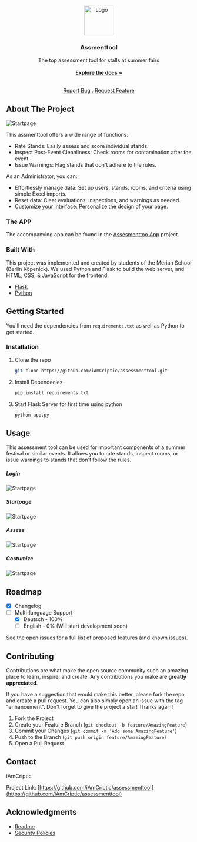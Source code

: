 
<br/>
<div align="center">
<a href="https://github.com/ShaanCoding/ReadME-Generator">
<img src="https://github.com/iAmCriptic/assessmenttool/blob/main/datas/logo.png?raw=true" alt="Logo" width="80" height="80">
</a>
<h3 align="center">Assmenttool</h3>
<p align="center">
The top assessment tool for stalls at summer fairs
<br/>
<br/>
<a href="https://github.com/iAmCriptic/assessmenttool/"><strong>Explore the docs »</strong></a>
<br/>
<br/>
  
<a href="https://github.com/iAmCriptic/assessmenttool/issues/new?template=bug_report.md">Report Bug .</a>
<a href="https://github.com/iAmCriptic/assessmenttool/issues/new?template=feature_request.md">Request Feature</a>
</p>
</div>

## About The Project

![Startpage ](https://github.com/iAmCriptic/assessmenttool/blob/main/datas/Tool_Showcase/Screenshot%202025-06-22%20180100.png?raw=true)

This assmenttool offers a wide range of functions:

- Rate Stands: Easily assess and score individual stands.
- Inspect Post-Event Cleanliness: Check rooms for contamination after the event.
- Issue Warnings: Flag stands that don't adhere to the rules.


As an Administrator, you can:

- Effortlessly manage data: Set up users, stands, rooms, and criteria using simple Excel imports.
- Reset data: Clear evaluations, inspections, and warnings as needed.
- Customize your interface: Personalize the design of your page.



### The APP
The accompanying app can be found in the  [Assesmenttoo App](https://github.com/iAmCriptic/assessmenttool_app) project.
### Built With

This project was implemented and created by students of the Merian School (Berlin Köpenick). We used Python and Flask to build the web server, and HTML, CSS, & JavaScript for the frontend.

- [Flask](https://flask.palletsprojects.com/en/stable/)
- [Python](https://www.python.org/)
## Getting Started

You'll need the dependencies from   ```requirements.txt``` as well as Python to get started.
### Installation


1. Clone the repo
   ```sh
   git clone https://github.com/iAmCriptic/assessmenttool.git
   ```
3. Install Dependecies
   ```sh
   pip install requirements.txt
   ```
4. Start Flask Server for first time using python
   ```sh
   python app.py
   ```
## Usage

This assessment tool can be used for important components of a summer festival or similar events. It allows you to rate stands, inspect rooms, or issue warnings to stands that don't follow the rules.

##### Login
![Startpage ](https://github.com/iAmCriptic/assessmenttool/blob/main/datas/Tool_Showcase/Screenshot%202025-06-22%20180020.png?raw=true)

##### Startpage
![Startpage ](https://github.com/iAmCriptic/assessmenttool/blob/main/datas/Tool_Showcase/Screenshot%202025-06-22%20180044.png?raw=true)

##### Assess 
![Startpage ](https://github.com/iAmCriptic/assessmenttool/blob/main/datas/Tool_Showcase/Screenshot%202025-06-22%20180127.png?raw=true)

##### Costumize
 ![Startpage ](https://github.com/iAmCriptic/assessmenttool/blob/main/datas/Tool_Showcase/Screenshot%202025-06-22%20180118.png?raw=true)
## Roadmap

- [x] Changelog
- [ ] Multi-language Support
  - [x] Deutsch - 100%
  - [ ] English - 0% (Will start development soon)

See the [open issues](https://github.com/iAmCriptic/assessmenttool/issues) for a full list of proposed features (and known issues).
## Contributing

Contributions are what make the open source community such an amazing place to learn, inspire, and create. Any contributions you make are **greatly appreciated**.

If you have a suggestion that would make this better, please fork the repo and create a pull request. You can also simply open an issue with the tag "enhancement".
Don't forget to give the project a star! Thanks again!

1. Fork the Project
2. Create your Feature Branch (`git checkout -b feature/AmazingFeature`)
3. Commit your Changes (`git commit -m 'Add some AmazingFeature'`)
4. Push to the Branch (`git push origin feature/AmazingFeature`)
5. Open a Pull Request
## Contact

iAmCriptic

Project Link: [https://github.com/iAmCriptic/assessmenttool](https://github.com/iAmCriptic/assessmenttool)
## Acknowledgments
- [Readme](https://github.com/iAmCriptic/assessmenttool?tab=readme-ov-file)
- [Security Policies](https://github.com/iAmCriptic/assessmenttool?tab=security-ov-file)
